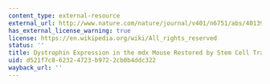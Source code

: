 ```yaml
---
content_type: external-resource
external_url: http://www.nature.com/nature/journal/v401/n6751/abs/401390a0.html
has_external_license_warning: true
license: https://en.wikipedia.org/wiki/All_rights_reserved
status: ''
title: Dystrophin Expression in the mdx Mouse Restored by Stem Cell Transplantation
uid: d521f7c8-6232-4723-b972-2cb0b4ddc322
wayback_url: ''
---
```


